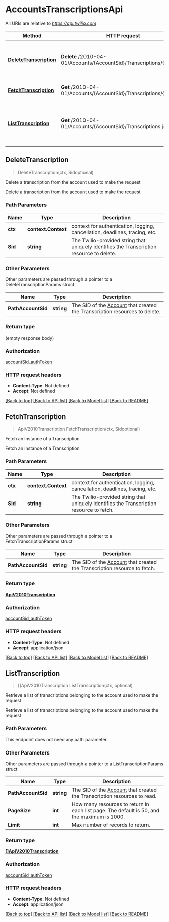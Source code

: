 # AccountsTranscriptionsApi

All URIs are relative to *https://api.twilio.com*

Method | HTTP request | Description
------------- | ------------- | -------------
[**DeleteTranscription**](AccountsTranscriptionsApi.md#DeleteTranscription) | **Delete** /2010-04-01/Accounts/{AccountSid}/Transcriptions/{Sid}.json | Delete a transcription from the account used to make the request
[**FetchTranscription**](AccountsTranscriptionsApi.md#FetchTranscription) | **Get** /2010-04-01/Accounts/{AccountSid}/Transcriptions/{Sid}.json | Fetch an instance of a Transcription
[**ListTranscription**](AccountsTranscriptionsApi.md#ListTranscription) | **Get** /2010-04-01/Accounts/{AccountSid}/Transcriptions.json | Retrieve a list of transcriptions belonging to the account used to make the request



## DeleteTranscription

> DeleteTranscription(ctx, Sidoptional)

Delete a transcription from the account used to make the request

Delete a transcription from the account used to make the request

### Path Parameters


Name | Type | Description
------------- | ------------- | -------------
**ctx** | **context.Context** | context for authentication, logging, cancellation, deadlines, tracing, etc.
**Sid** | **string** | The Twilio-provided string that uniquely identifies the Transcription resource to delete.

### Other Parameters

Other parameters are passed through a pointer to a DeleteTranscriptionParams struct


Name | Type | Description
------------- | ------------- | -------------
**PathAccountSid** | **string** | The SID of the [Account](https://www.twilio.com/docs/iam/api/account) that created the Transcription resources to delete.

### Return type

 (empty response body)

### Authorization

[accountSid_authToken](../README.md#accountSid_authToken)

### HTTP request headers

- **Content-Type**: Not defined
- **Accept**: Not defined

[[Back to top]](#) [[Back to API list]](../README.md#documentation-for-api-endpoints)
[[Back to Model list]](../README.md#documentation-for-models)
[[Back to README]](../README.md)


## FetchTranscription

> ApiV2010Transcription FetchTranscription(ctx, Sidoptional)

Fetch an instance of a Transcription

Fetch an instance of a Transcription

### Path Parameters


Name | Type | Description
------------- | ------------- | -------------
**ctx** | **context.Context** | context for authentication, logging, cancellation, deadlines, tracing, etc.
**Sid** | **string** | The Twilio-provided string that uniquely identifies the Transcription resource to fetch.

### Other Parameters

Other parameters are passed through a pointer to a FetchTranscriptionParams struct


Name | Type | Description
------------- | ------------- | -------------
**PathAccountSid** | **string** | The SID of the [Account](https://www.twilio.com/docs/iam/api/account) that created the Transcription resource to fetch.

### Return type

[**ApiV2010Transcription**](ApiV2010Transcription.md)

### Authorization

[accountSid_authToken](../README.md#accountSid_authToken)

### HTTP request headers

- **Content-Type**: Not defined
- **Accept**: application/json

[[Back to top]](#) [[Back to API list]](../README.md#documentation-for-api-endpoints)
[[Back to Model list]](../README.md#documentation-for-models)
[[Back to README]](../README.md)


## ListTranscription

> []ApiV2010Transcription ListTranscription(ctx, optional)

Retrieve a list of transcriptions belonging to the account used to make the request

Retrieve a list of transcriptions belonging to the account used to make the request

### Path Parameters

This endpoint does not need any path parameter.

### Other Parameters

Other parameters are passed through a pointer to a ListTranscriptionParams struct


Name | Type | Description
------------- | ------------- | -------------
**PathAccountSid** | **string** | The SID of the [Account](https://www.twilio.com/docs/iam/api/account) that created the Transcription resources to read.
**PageSize** | **int** | How many resources to return in each list page. The default is 50, and the maximum is 1000.
**Limit** | **int** | Max number of records to return.

### Return type

[**[]ApiV2010Transcription**](ApiV2010Transcription.md)

### Authorization

[accountSid_authToken](../README.md#accountSid_authToken)

### HTTP request headers

- **Content-Type**: Not defined
- **Accept**: application/json

[[Back to top]](#) [[Back to API list]](../README.md#documentation-for-api-endpoints)
[[Back to Model list]](../README.md#documentation-for-models)
[[Back to README]](../README.md)

